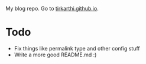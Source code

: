 My blog repo. Go to [tirkarthi.github.io](tirkarthi.github.io).

# Todo
- Fix things like permalink type and other config stuff
- Write a more good README.md :)
